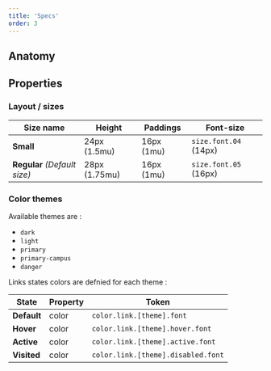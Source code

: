 ```yaml
---
title: 'Specs'
order: 3
---
```


## Anatomy

## Properties

### Layout / sizes

| Size name                    | Height        | Paddings   | Font-size             |
| ---------------------------- | ------------- | ---------- | --------------------- |
| **Small**                    | 24px (1.5mu)  | 16px (1mu) | `size.font.04` (14px) |
| **Regular** _(Default size)_ | 28px (1.75mu) | 16px (1mu) | `size.font.05` (16px) |

### Color themes

Available themes are :

- `dark`
- `light`
- `primary`
- `primary-campus`
- `danger`

Links states colors are defnied for each theme :

| State       | Property | Token                              |
| ----------- | -------- | ---------------------------------- |
| **Default** | color    | `color.link.[theme].font`          |
| **Hover**   | color    | `color.link.[theme].hover.font`    |
| **Active**  | color    | `color.link.[theme].active.font`   |
| **Visited** | color    | `color.link.[theme].disabled.font` |

